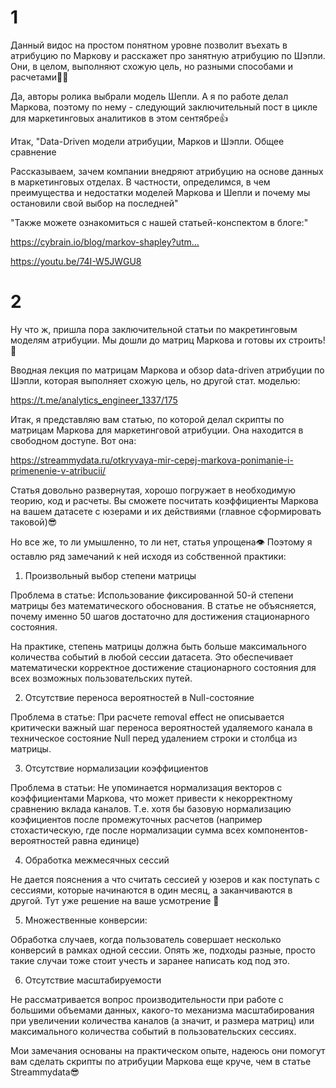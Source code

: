 # 1

Данный видос на простом понятном уровне позволит въехать в атрибуцию по Маркову и расскажет про занятную атрибуцию по Шэпли. Они, в целом, выполняют схожую цель, но разными способами и расчетами👨‍⚖️

Да, авторы ролика выбрали модель Шепли. А я по работе делал Маркова, поэтому по нему - следующий заключительный пост в цикле для маркетинговых аналитиков в этом сентябре👍

Итак, "Data-Driven модели атрибуции, Марков и Шэпли. Общее сравнение

Рассказываем, зачем компании внедряют атрибуцию на основе данных в маркетинговых отделах. В частности, определимся, в чем преимущества и недостатки моделей Маркова и Шепли и почему мы остановили свой выбор на последней"

"Также можете ознакомиться с нашей статьей-конспектом в блоге:"

https://cybrain.io/blog/markov-shapley?utm…

https://youtu.be/74I-W5JWGU8

 
# 2


Ну что ж, пришла пора заключительной статьи по макретинговым моделям атрибуции. Мы дошли до матриц Маркова и готовы их строить!🐹


Вводная лекция по матрицам Маркова и обзор data-driven атрибуции по Шэпли, которая выполняет схожую цель, но другой стат. моделью:

https://t.me/analytics_engineer_1337/175

Итак, я представляю вам статью, по которой делал скрипты по матрицам Маркова для маркетинговой атрибуции. Она находится в свободном доступе. Вот она:

https://streammydata.ru/otkryvaya-mir-cepej-markova-ponimanie-i-primenenie-v-atribucii/

Статья довольно развернутая, хорошо погружает в необходимую теорию, код и расчеты. Вы сможете посчитать коэффициенты Маркова на вашем датасете с юзерами и их действиями (главное сформировать таковой)😎

Но все же, то ли умышленно, то ли нет, статья упрощена👁 Поэтому я оставлю ряд замечаний к ней исходя из собственной практики:

1. Произвольный выбор степени матрицы

Проблема в статье: Использование фиксированной 50-й степени матрицы без математического обоснования. В статье не объясняется, почему именно 50 шагов достаточно для достижения стационарного состояния.

На практике, степень матрицы должна быть больше максимального количества событий в любой сессии датасета. Это обеспечивает математически корректное достижение стационарного состояния для всех возможных пользовательских путей.

2. Отсутствие переноса вероятностей в Null-состояние

Проблема в статье: При расчете removal effect не описывается критически важный шаг переноса вероятностей удаляемого канала в техническое состояние Null перед удалением строки и столбца из матрицы.

3. Отсутствие нормализации коэффициентов

Проблема в статьи: Не упоминается нормализация векторов с коэффициентами Маркова, что может привести к некорректному сравнению вклада каналов. Т.е. хотя бы базовую нормализацию коэфициентов после промежуточных расчетов (например стохастическую, где после нормализации сумма всех компонентов-вероятностей равна единице)

4. Обработка межмесячных сессий

Не дается пояснения а что считать сессией у юзеров и как поступать с сессиями, которые начинаются в один месяц, а заканчиваются в другой. Тут уже решение на ваше усмотрение 🍷

5. Множественные конверсии: 

Обработка случаев, когда пользователь совершает несколько конверсий в рамках одной сессии. Опять же, подходы разные, просто такие случаи тоже стоит учесть и заранее написать код под это.

6. Отсутствие масштабируемости

Не рассматривается вопрос производительности при работе с большими объемами данных, какого-то механизма масштабирования при увеличении количества каналов (а значит, и размера матриц) или максимального количества событий в пользовательских сессиях.

Мои замечания основаны на практическом опыте, надеюсь они помогут вам сделать скрипты по атрибуции Маркова еще круче, чем в статье Streammydata😎

